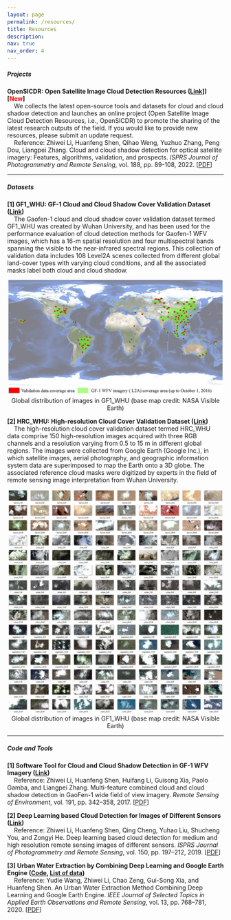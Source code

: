```yaml
---
layout: page
permalink: /resources/
title: Resources
description: 
nav: true
nav_order: 4
---
```


##### **Projects**  

**OpenSICDR: Open Satellite Image Cloud Detection Resources ([Link](https://github.com/dr-lizhiwei/OpenSICDR)]) [<font color=red>New</font>]**  
&nbsp;&nbsp;&nbsp;&nbsp;We collects the latest open-source tools and datasets for cloud and cloud shadow detection and launches an online project (Open Satellite Image Cloud Detection Resources, i.e., OpenSICDR) to promote the sharing of the latest research outputs of the field. If you would like to provide new resources, please submit an update request.  
&nbsp;&nbsp;&nbsp;&nbsp;Reference: Zhiwei Li, Huanfeng Shen, Qihao Weng, Yuzhuo Zhang, Peng Dou, Liangpei Zhang. Cloud and cloud shadow detection for optical satellite imagery: Features, algorithms, validation, and prospects. *ISPRS Journal of Photogrammetry and Remote Sensing*, vol. 188, pp. 89-108, 2022. [[PDF](https://www.sciencedirect.com/science/article/pii/S0924271622000934)]  

------



##### **Datasets**  

**[1] GF1_WHU: GF-1 Cloud and Cloud Shadow Cover Validation Dataset ([Link](http://sendimage.whu.edu.cn/en/mfc-validation-data/))**  
&nbsp;&nbsp;&nbsp;&nbsp;The Gaofen-1 cloud and cloud shadow cover validation dataset termed GF1_WHU was created by Wuhan University, and has been used for the performance evaluation of cloud detection methods for Gaofen-1 WFV images, which has a 16-m spatial resolution and four multispectral bands spanning the visible to the near-infrared spectral regions. This collection of validation data includes 108 Level2A scenes collected from different global land-cover types with varying cloud conditions, and all the associated masks label both cloud and cloud shadow.  

<div align=center><img src="../assets/img/open_resources/gf1-whu_1.jpg" alt="Global distribution of images in GF1_WHU (base map credit: NASA Visible Earth)" width="500"/></div>

<center>Global distribution of images in GF1_WHU (base map credit: NASA Visible Earth)</center>

**[2] HRC_WHU: High-resolution Cloud Cover Validation Dataset ([Link](http://sendimage.whu.edu.cn/en/hrc_whu/))**  
&nbsp;&nbsp;&nbsp;&nbsp;The high-resolution cloud cover validation dataset termed HRC_WHU data comprise 150 high-resolution images acquired with three RGB channels and a resolution varying from 0.5 to 15 m in different global regions. The images were collected from Google Earth (Google Inc.), in which satellite images, aerial photography, and geographic information system data are superimposed to map the Earth onto a 3D globe. The associated reference cloud masks were digitized by experts in the field of remote sensing image interpretation from Wuhan University.

<div align=center><img src="../assets/img/open_resources/hrc-whu.jpg" alt="Global distribution of images in GF1_WHU (base map credit: NASA Visible Earth)" width="500"/></div>

<center>Global distribution of images in GF1_WHU (base map credit: NASA Visible Earth)</center>

------



##### **Code and Tools**

**[1] Software Tool for Cloud and Cloud Shadow Detection in GF-1 WFV Imagery ([Link](http://sendimage.whu.edu.cn/en/mfc/))**  
&nbsp;&nbsp;&nbsp;&nbsp;Reference: Zhiwei Li, Huanfeng Shen, Huifang Li, Guisong Xia, Paolo Gamba, and Liangpei Zhang. Multi-feature combined cloud and cloud shadow detection in GaoFen-1 wide field of view imagery. *Remote Sensing of Environment*, vol. 191, pp. 342–358, 2017. [[PDF](http://sendimage.whu.edu.cn/en/wp-content/uploads/2017/02/2017_RSE_Multi-feature-combined-cloud-and-cloud-shadow-detection-in-GaoFen-1-wide-field-of-view-imagery.pdf)]  

**[2] Deep Learning based Cloud Detection for Images of Different Sensors ([Link](http://sendimage.whu.edu.cn/en/mscff/))**  
&nbsp;&nbsp;&nbsp;&nbsp;Reference: Zhiwei Li, Huanfeng Shen, Qing Cheng, Yuhao Liu, Shucheng You, and Zongyi He. Deep learning based cloud detection for medium and high resolution remote sensing images of different sensors. *ISPRS Journal of Photogrammetry and Remote Sensing*, vol. 150, pp. 197–212, 2019. [[PDF](http://sendimage.whu.edu.cn/en/wp-content/uploads/2019/03/2019_PHOTO_Zhiwei-Li_Deep-learning-based-cloud-detection-for-medium-and-high-resolution-remote-sensing-images-of-different-sensors.pdf)]  

**[3] Urban Water Extraction by Combining Deep Learning and Google Earth Engine ([Code](https://code.earthengine.google.com/8bec5b26cc38bc4b812aa7b95a3ab8d6), [List of data](http://sendimage.whu.edu.cn/en/wp-content/uploads/2020/01/List_of_data.txt))**  
&nbsp;&nbsp;&nbsp;&nbsp;Reference: Yudie Wang, Zhiwei Li, Chao Zeng, Gui-Song Xia, and Huanfeng Shen. An Urban Water Extraction Method Combining Deep Learning and Google Earth Engine. *IEEE Journal of Selected Topics in Applied Earth Observations and Remote Sensing*, vol. 13, pp. 768–781, 2020. [[PDF](http://sendimage.whu.edu.cn/en/wp-content/uploads/2021/03/2020-An-Urban-Water-Extraction-Method-Combining-Deep-Learning-and-Google-Earth-Engine.pdf)]  